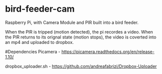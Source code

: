 # bird-feeder-cam
Raspberry Pi, with Camera Module and PIR built into a bird feeder.

When the PIR is tripped (motion detected), the pi recordes a video. When the PIR returns to its orignal state (motion stops), the video is coverted into an mp4 and uploaded to dropbox.

#Dependencies
Picamera - https://picamera.readthedocs.org/en/release-1.10/

dropbox_uploader.sh - https://github.com/andreafabrizi/Dropbox-Uploader


